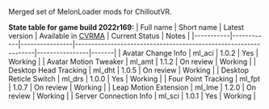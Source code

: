 Merged set of MelonLoader mods for ChilloutVR.

**State table for game build 2022r169:**
| Full name | Short name | Latest version | Available in [CVRMA](https://github.com/knah/CVRMelonAssistant) | Current Status | Notes |
|-----------|------------|----------------|-----------------------------------------------------------------|----------------|-------|
| Avatar Change Info | ml_aci | 1.0.2 | Yes | Working |
| Avatar Motion Tweaker | ml_amt | 1.1.2 | On review | Working |
| Desktop Head Tracking | ml_dht | 1.0.5 | On review | Working |
| Desktop Reticle Switch | ml_drs | 1.0.0 | Yes | Working |
| Four Point Tracking | ml_fpt | 1.0.7 | On review | Working |
| Leap Motion Extension | ml_lme | 1.2.0 | On review | Working |
| Server Connection Info | ml_sci | 1.0.1 | Yes | Working |
